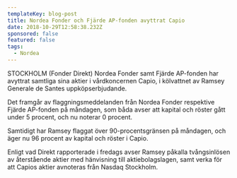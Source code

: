 ```yaml
---
templateKey: blog-post
title: Nordea Fonder och Fjärde AP-fonden avyttrat Capio
date: 2018-10-29T12:58:38.232Z
sponsored: false
featured: false
tags:
  - Nordea
---
```

STOCKHOLM (Fonder Direkt) Nordea Fonder samt Fjärde AP-fonden har avyttrat samtliga sina aktier i vårdkoncernen Capio, i kölvattnet av Ramsey Generale de Santes uppköpserbjudande.

Det framgår av flaggningsmeddelanden från Nordea Fonder respektive Fjärde AP-fonden på måndagen, som båda avser att kapital och röster gått under 5 procent, och nu noterar 0 procent.

Samtidigt har Ramsey flaggat över 90-procentsgränsen på måndagen, och äger nu 96 procent av kapital och röster i Capio.

Enligt vad Direkt rapporterade i fredags avser Ramsey påkalla tvångsinlösen av återstående aktier med hänvisning till aktiebolagslagen, samt verka för att Capios aktier avnoteras från Nasdaq Stockholm.
